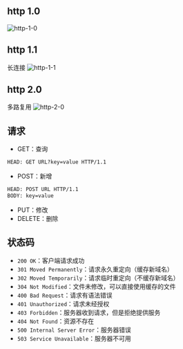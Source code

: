 ## http 1.0
![http-1-0](/img/doc/http-1-0.png)
## http 1.1
长连接
![http-1-1](/img/doc/http-1-1.png)
## http 2.0
多路复用
![http-2-0](/img/doc/http-2-0.png)
## 请求
- GET：查询
```txt
HEAD: GET URL?key=value HTTP/1.1
```
- POST：新增
```txt
HEAD: POST URL HTTP/1.1
BODY: key=value
```
- PUT：修改
- DELETE：删除
## 状态码
- `200 OK`：客户端请求成功
- `301 Moved Permanently`：请求永久重定向（缓存新域名）
- `302 Moved Temporarily`：请求临时重定向（不缓存新域名）
- `304 Not Modified`：文件未修改，可以直接使用缓存的文件
- `400 Bad Request`：请求有语法错误
- `401 Unauthorized`：请求未经授权
- `403 Forbidden`：服务器收到请求，但是拒绝提供服务
- `404 Not Found`：资源不存在
- `500 Internal Server Error`：服务器错误
- `503 Service Unavailable`：服务器不可用